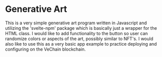 # Generative Art

  This is a very simple generative art program written in Javascript and utilizing the 'svelte-npm' package which is basically just a wrapper for the HTML <Canvas> class. I would like to add functionality to the button so user can randomize colors or aspects of the art, possibly similar to NFT's. I would also like to use this as a very basic app example to practice deploying and configuring on the VeChain blockchain.


